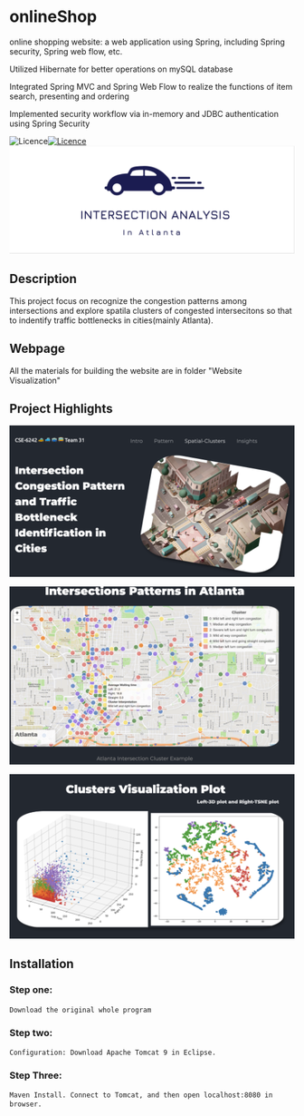 # onlineShop
online shopping website: a web application using Spring, including Spring security, Spring web flow, etc.

Utilized Hibernate for better operations on mySQL database

Integrated Spring MVC and Spring Web Flow to realize the functions of item search, presenting and ordering 

Implemented security workflow via in-memory and JDBC authentication using Spring Security 

![Licence](https://img.shields.io/badge/Language-Java+Javascript-brightgreen)[![Licence](https://img.shields.io/badge/license-GPL--3.0-blue.svg)](https://github.com/XinzeWang/Intersection-Analysis/raw/master/LICENSE) 
![title_logo](https://github.com/XinzeWang/Intersection-Analysis/raw/master/readme-resource/logo.png)

## Description
This project focus on recognize the congestion patterns among intersections and explore spatila clusters of congested intersecitons so that to indentify traffic bottlenecks in cities(mainly Atlanta).

## Webpage

All the materials for building the website are in folder "Website Visualization"

## Project Highlights
 ![image1](https://github.com/XinzeWang/Intersection-Analysis/raw/master/readme-resource/screen1.png)
 
 ![image2](https://github.com/XinzeWang/Intersection-Analysis/raw/master/readme-resource/screen2.png)
 
 ![image3](https://github.com/XinzeWang/Intersection-Analysis/raw/master/readme-resource/screen3.png)

## Installation
### Step one:
    Download the original whole program
    

### Step two:
    Configuration: Download Apache Tomcat 9 in Eclipse.

### Step Three:
    Maven Install. Connect to Tomcat, and then open localhost:8080 in browser.
